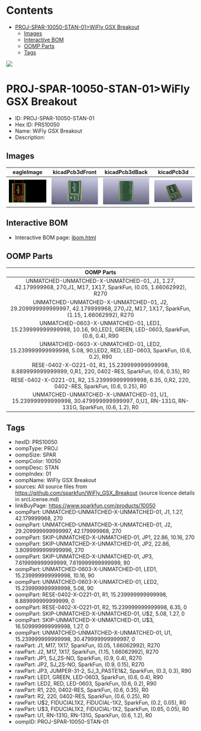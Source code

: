 



Contents
========

* [PROJ-SPAR-10050-STAN-01>WiFly GSX Breakout](#proj-spar-10050-stan-01wifly-gsx-breakout)
	* [Images](#images)
	* [Interactive BOM](#interactive-bom)
	* [OOMP Parts](#oomp-parts)
	* [Tags](#tags)
  
![][im]
# PROJ-SPAR-10050-STAN-01>WiFly GSX Breakout

- ID: PROJ-SPAR-10050-STAN-01
- Hex ID: PRS10050
- Name: WiFly GSX Breakout
- Description: 

## Images
  
  

|eagleImage|kicadPcb3dFront|kicadPcb3dBack|kicadPcb3d|
| :---: | :---: | :---: | :---: |
|[![eagleImage](eagleImage_140.png)](eagleImage_600.png)|[![kicadPcb3dFront](kicadPcb3dFront_140.png)](kicadPcb3dFront_600.png)|[![kicadPcb3dBack](kicadPcb3dBack_140.png)](kicadPcb3dBack_600.png)|[![kicadPcb3d](kicadPcb3d_140.png)](kicadPcb3d_600.png)|

## Interactive BOM

- Interactive BOM page: [ibom.html](kicad/bom/ibom.html)

## OOMP Parts
  

|OOMP Parts|
| :---: |
|UNMATCHED-UNMATCHED-X-UNMATCHED-01, J1, 1.27, 42.179999968, 270,J1, M17, 1X17, SparkFun, (0.05, 1.66062992), R270|
|UNMATCHED-UNMATCHED-X-UNMATCHED-01, J2, 29.209999999999997, 42.179999968, 270,J2, M17, 1X17, SparkFun, (1.15, 1.66062992), R270|
|UNMATCHED-0603-X-UNMATCHED-01, LED1, 15.239999999999998, 10.16, 90,LED1, GREEN, LED-0603, SparkFun, (0.6, 0.4), R90|
|UNMATCHED-0603-X-UNMATCHED-01, LED2, 15.239999999999998, 5.08, 90,LED2, RED, LED-0603, SparkFun, (0.6, 0.2), R90|
|RESE-0402-X-O221-01, R1, 15.239999999999998, 8.889999999999999, 0,R1, 220, 0402-RES, SparkFun, (0.6, 0.35), R0|
|RESE-0402-X-O221-01, R2, 15.239999999999998, 6.35, 0,R2, 220, 0402-RES, SparkFun, (0.6, 0.25), R0|
|UNMATCHED-UNMATCHED-X-UNMATCHED-01, U1, 15.239999999999998, 30.479999999999997, 0,U1, RN-131G, RN-131G, SparkFun, (0.6, 1.2), R0|

## Tags

- hexID: PRS10050
- oompType: PROJ
- oompSize: SPAR
- oompColor: 10050
- oompDesc: STAN
- oompIndex: 01
- oompName: WiFly GSX Breakout
- sources: All source files from https://github.com/sparkfun/WiFly_GSX_Breakout (source licence details in srcLicense.md)
- linkBuyPage: https://www.sparkfun.com/products/10050
- oompPart: UNMATCHED-UNMATCHED-X-UNMATCHED-01, J1, 1.27, 42.179999968, 270
- oompPart: UNMATCHED-UNMATCHED-X-UNMATCHED-01, J2, 29.209999999999997, 42.179999968, 270
- oompPart: SKIP-UNMATCHED-X-UNMATCHED-01, JP1, 22.86, 10.16, 270
- oompPart: SKIP-UNMATCHED-X-UNMATCHED-01, JP2, 22.86, 3.8099999999999996, 270
- oompPart: SKIP-UNMATCHED-X-UNMATCHED-01, JP3, 7.619999999999999, 7.619999999999999, 90
- oompPart: UNMATCHED-0603-X-UNMATCHED-01, LED1, 15.239999999999998, 10.16, 90
- oompPart: UNMATCHED-0603-X-UNMATCHED-01, LED2, 15.239999999999998, 5.08, 90
- oompPart: RESE-0402-X-O221-01, R1, 15.239999999999998, 8.889999999999999, 0
- oompPart: RESE-0402-X-O221-01, R2, 15.239999999999998, 6.35, 0
- oompPart: SKIP-UNMATCHED-X-UNMATCHED-01, U$2, 5.08, 1.27, 0
- oompPart: SKIP-UNMATCHED-X-UNMATCHED-01, U$3, 16.509999999999998, 1.27, 0
- oompPart: UNMATCHED-UNMATCHED-X-UNMATCHED-01, U1, 15.239999999999998, 30.479999999999997, 0
- rawPart: J1, M17, 1X17, SparkFun, (0.05, 1.66062992), R270
- rawPart: J2, M17, 1X17, SparkFun, (1.15, 1.66062992), R270
- rawPart: JP1, SJ_2S-NO, SparkFun, (0.9, 0.4), R270
- rawPart: JP2, SJ_2S-NO, SparkFun, (0.9, 0.15), R270
- rawPart: JP3, JUMPER-31-2, SJ_3_PASTE1&2, SparkFun, (0.3, 0.3), R90
- rawPart: LED1, GREEN, LED-0603, SparkFun, (0.6, 0.4), R90
- rawPart: LED2, RED, LED-0603, SparkFun, (0.6, 0.2), R90
- rawPart: R1, 220, 0402-RES, SparkFun, (0.6, 0.35), R0
- rawPart: R2, 220, 0402-RES, SparkFun, (0.6, 0.25), R0
- rawPart: U$2, FIDUCIAL1X2, FIDUCIAL-1X2, SparkFun, (0.2, 0.05), R0
- rawPart: U$3, FIDUCIAL1X2, FIDUCIAL-1X2, SparkFun, (0.65, 0.05), R0
- rawPart: U1, RN-131G, RN-131G, SparkFun, (0.6, 1.2), R0
- oompID: PROJ-SPAR-10050-STAN-01



[im]: kicadPcb3d_450.png
